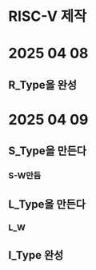 # RISC-V 제작

# 2025 04 08
## R_Type을 완성 

# 2025  04 09  
## S_Type을 만든다 
### S-W만듬 
## L_Type을 만든다 
### L_W  
## I_Type 완성 
